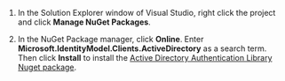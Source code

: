 <!-- not suitable for Mooncake -->

1. In the Solution Explorer window of Visual Studio, right click the project and click **Manage NuGet Packages**.

2. In the NuGet Package manager, click **Online**. Enter **Microsoft.IdentityModel.Clients.ActiveDirectory** as a search term. Then click **Install** to install the [Active Directory Authentication Library Nuget package]. 

[Active Directory Authentication Library Nuget package]: http://www.nuget.org/packages/Microsoft.IdentityModel.Clients.ActiveDirectory
